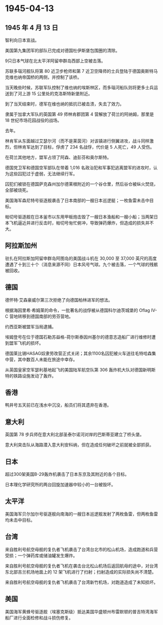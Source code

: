 # 1945-04-13

## 1945 年 4 月 13 日

智利向日本宣战。

美国第九集团军的部队已完成对德国杜伊斯堡包围圈的清除。

9只日本气球在北太平洋阿留申群岛西部上空被击落。

苏联多瑙河舰队将第 80 近卫步枪师和第 7
近卫空降师的士兵登陆于德国奥斯特马克维也纳帝国桥的两侧，并控制了该桥。

当天晚些时候，苏联军队控制了维也纳的埃斯林区，而多瑙河船队则将更多士兵运送到了河上游
15 公里处的克洛斯特新堡附近。

到了当天结束时，德军在维也纳的抵抗已被击溃，失去了效力。

隶属于加拿大军队的英国第 49 师林肯郡团第 4 营解放了荷兰的阿纳姆，那里是
18 世纪市场花园战役的战场。

去年。

林肯军从东面越过艾瑟尔河（而不是莱茵河）对该镇进行侧翼进攻，战斗同样激烈，但林肯军达到了目标，俘虏了
234 名战俘，代价是 5 人死亡，49 人受伤。

在荷兰其他地方，盟军占领了阿森、迪彭芬和奥尔斯特。

德国党卫军和德国空军部队在带着 1,016
名政治犯和军事犯逃离盟军的进攻时，认为这些囚犯过于虚弱，无法继续行军。

囚犯们被锁在德国萨克森州加尔德莱根附近的一个谷仓里，然后谷仓被纵火焚烧，全部被烧死。

美国海军森尼特号驱逐舰袭击了日本南部的一艘日本巡逻艇；一枚鱼雷未击中目标。

帕切号驱逐舰在日本釜市以东用甲板炮击毁了一艘日本渔船和一艘小船；当两架日本飞机逼近并进行反击时，帕切号匆忙俯冲，导致弹药爆炸，但造成的损失并不大。

## 阿拉斯加州

驻扎在阿拉斯加阿留申群岛阿图岛的美国战斗机在 30,000 至 37,000
英尺的高度遭遇了十到三十个（消息来源不同）日本风号气球。九个被击落，一个气球的残骸被回收。

## 德国

德怀特·艾森豪威尔第三次拒绝了向德国柏林进军的想法。

根据海因里希·希姆莱的命令，一批著名的战俘被从德国科尔迪茨城堡的 Oflag
IV-C 营地转移到德国南部的劳芬营地。

约西亚斯被盟军当局逮捕。

埃姆登号在位于德国石勒苏益格-荷尔斯泰因州基尔的德意志造船厂进行维修时遭到盟军飞机的损坏。

德国莱比锡HASAG奴隶劳改营正式关闭；其余1100名囚犯被火车送往毛特哈森集中营，其中数百人未能在旅途中幸存。

从英国皇家空军瑟利基地起飞的美国陆军航空队第 306
轰炸机大队对德国新明斯特的铁路设施发动了轰炸。

## 香港

鸭井号五天前已在浅水中沉没，船员们将其遗弃在香港。

## 意大利

英国第 78 步兵师在意大利北部圣泰尔诺河对岸的巴斯蒂亚建立了桥头堡。

意大利突击队从海路潜入意大利安科纳，但在造成任何破坏之前就被全部抓获。

## 日本

超过300架美国B-29轰炸机袭击了日本东京及其附近的各个目标。

日本理化学研究所的两台回旋加速器中较小的一台被毁坏。

## 太平洋

美国海军贝尔加尔号驱逐舰向南海的一艘日本巡逻舰发射了两枚鱼雷，但两枚鱼雷均未击中目标。

## 台湾

来自胜利号航空母舰的复仇者飞机袭击了台湾台北市的松山机场，造成跑道和兵营受损；一个弹药库或储油罐发生爆炸。

来自胜利号航空母舰的复仇者飞机在袭击台北松山机场后返回航母的途中，对台湾东北部吉兰机场地面上的
12 架飞机进行了扫射；扫射造成的实际损失尚不清楚。

来自胜利号航空母舰的复仇者飞机袭击了台湾新竹机场，对跑道造成了未知损坏。

## 美国

美国海军黄蜂号驱逐舰（埃塞克斯级）抵达美国华盛顿州布雷默顿的普吉特湾海军船厂进行全面检修和战斗损伤修复。

